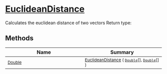 # [EuclideanDistance](./DtwPy-100664153.md)

Calculates the euclidean distance of two vectors
Return type:
## Methods

| Name | Summary | 
| --- | --- | 
| <sub>[Double](https://docs.microsoft.com/en-us/dotnet/api/System.Double)</sub><img width=200/>| <sub>[EuclideanDistance](./DtwPy-100664153.md) ( [`Double`](https://docs.microsoft.com/en-us/dotnet/api/System.Double)[], [`Double`](https://docs.microsoft.com/en-us/dotnet/api/System.Double)[] )</sub>| <br>


